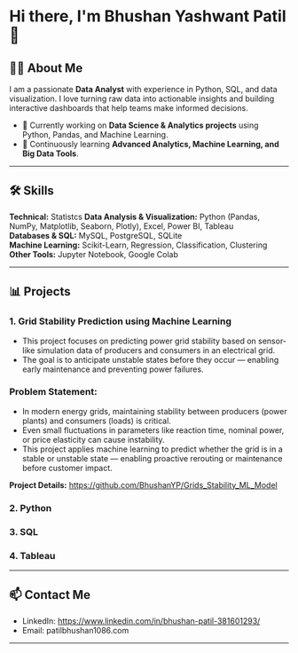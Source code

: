 # Hi there, I'm Bhushan Yashwant Patil 👋

## 👨‍💻 About Me
I am a passionate **Data Analyst** with experience in Python, SQL, and data visualization. I love turning raw data into actionable insights and building interactive dashboards that help teams make informed decisions.  

- 🔭 Currently working on **Data Science & Analytics projects** using Python, Pandas, and Machine Learning.  
- 🌱 Continuously learning **Advanced Analytics, Machine Learning, and Big Data Tools**.  

---

## 🛠 Skills

**Technical:** Statistcs
**Data Analysis & Visualization:** Python (Pandas, NumPy, Matplotlib, Seaborn, Plotly), Excel, Power BI, Tableau  
**Databases & SQL:** MySQL, PostgreSQL, SQLite  
**Machine Learning:** Scikit-Learn, Regression, Classification, Clustering  
**Other Tools:** Jupyter Notebook, Google Colab

---

## 📊 Projects

### 1. **Grid Stability Prediction using Machine Learning**
- This project focuses on predicting power grid stability based on sensor-like simulation data of producers and consumers in an electrical grid.
- The goal is to anticipate unstable states before they occur — enabling early maintenance and preventing power failures.

### **Problem Statement:**
- In modern energy grids, maintaining stability between producers (power plants) and consumers (loads) is critical.
- Even small fluctuations in parameters like reaction time, nominal power, or price elasticity can cause instability. 
- This project applies machine learning to predict whether the grid is in a stable or unstable state — enabling proactive rerouting or maintenance before customer impact.

**Project Details:** https://github.com/BhushanYP/Grids_Stability_ML_Model

### 2. **Python**


### 3. **SQL**


### 4. **Tableau**


---

## 📫 Contact Me
- LinkedIn: https://www.linkedin.com/in/bhushan-patil-381601293/  
- Email: patilbhushan1086.com  

---
